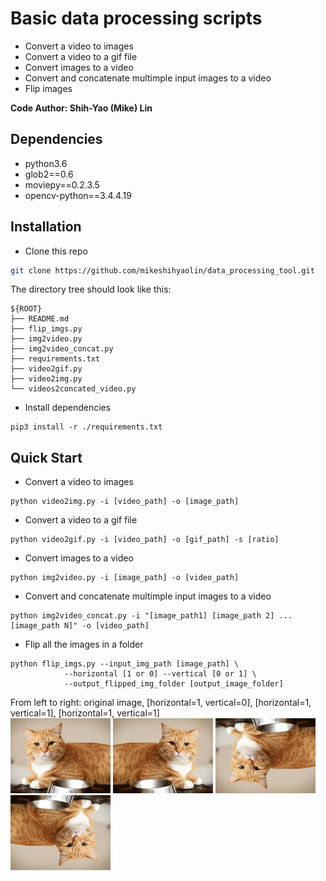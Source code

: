# Basic data processing scripts 

+ Convert a video to images
+ Convert a video to a gif file
+ Convert images to a video
+ Convert and concatenate multimple input images to a video
+ Flip images

**Code Author: Shih-Yao (Mike) Lin**

## Dependencies
+ python3.6
+ glob2==0.6
+ moviepy==0.2.3.5
+ opencv-python==3.4.4.19

## Installation

* Clone this repo

```bash
git clone https://github.com/mikeshihyaolin/data_processing_tool.git
```
The directory tree should look like this:
```
${ROOT}
├── README.md
├── flip_imgs.py
├── img2video.py
├── img2video_concat.py
├── requirements.txt
├── video2gif.py
├── video2img.py
└── videos2concated_video.py
```

* Install dependencies
```
pip3 install -r ./requirements.txt
```

## Quick Start
+ Convert a video to images
```
python video2img.py -i [video_path] -o [image_path]  
```
+ Convert a video to a gif file
```
python video2gif.py -i [video_path] -o [gif_path] -s [ratio]   
```
+ Convert images to a video
```
python img2video.py -i [image_path] -o [video_path]
```
+ Convert and concatenate multimple input images to a video
```
python img2video_concat.py -i "[image_path1] [image_path 2] ... [image_path N]" -o [video_path]
```
+ Flip all the images in a folder
```
python flip_imgs.py --input_img_path [image_path] \
			--horizontal [1 or 0] --vertical [0 or 1] \
			--output_flipped_img_folder [output_image_folder] 

```
From left to right: original image, [horizontal=1, vertical=0], [horizontal=1, vertical=1], [horizontal=1, vertical=1] \
![original image](figs/cat_example.jpg)
![](figs/flip_hf1vf0.jpg)
![](figs/flip_hf0vf1.jpg)
![](figs/flip_hf1vf1.jpg)

